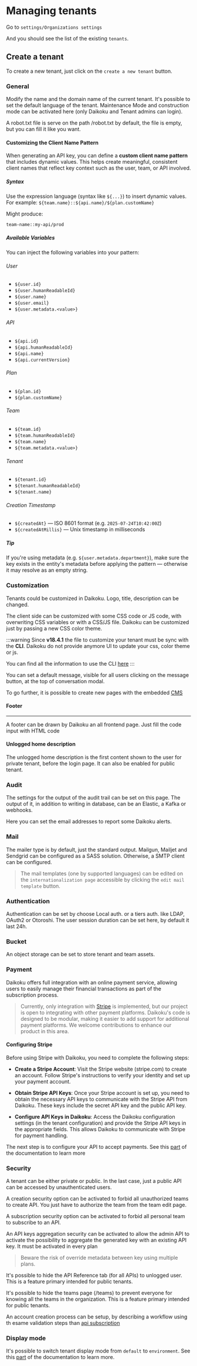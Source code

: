 # Managing tenants

Go to `settings/Organizations settings`

And you should see the list of the existing `tenants`.

## Create a tenant

To create a new tenant, just click on the `create a new tenant` button.

### General

Modify the name and the domain name of the current tenant.
It's possible to set the default language of the tenant.
Maintenance Mode and construction mode can be activated here (only Daikoku and Tenant admins can login).

A robot.txt file is serve on the path /robot.txt by default, the file is empty, but you can fill it like you want.

#### Customizing the Client Name Pattern

When generating an API key, you can define a **custom client name pattern** that includes dynamic values. This helps create meaningful, consistent client names that reflect key context such as the user, team, or API involved.

##### Syntax

Use the expression language (syntax like `${...}`) to insert dynamic values.  
For example:
```${team.name}::${api.name}/${plan.customName}```

Might produce:

```team-name::my-api/prod```


##### Available Variables

You can inject the following variables into your pattern:

###### User
- `${user.id}`
- `${user.humanReadableId}`
- `${user.name}`
- `${user.email}`
- `${user.metadata.<value>}`

###### API
- `${api.id}`
- `${api.humanReadableId}`
- `${api.name}`
- `${api.currentVersion}`

###### Plan
- `${plan.id}`
- `${plan.customName}`

###### Team
- `${team.id}`
- `${team.humanReadableId}`
- `${team.name}`
- `${team.metadata.<value>}`

###### Tenant
- `${tenant.id}`
- `${tenant.humanReadableId}`
- `${tenant.name}`

###### Creation Timestamp
- `${createdAt}` — ISO 8601 format (e.g. `2025-07-24T10:42:00Z`)
- `${createdAtMillis}` — Unix timestamp in milliseconds

##### Tip

If you're using metadata (e.g. `${user.metadata.department}`), make sure the key exists in the entity's metadata before applying the pattern — otherwise it may resolve as an empty string.

### Customization

Tenants could be customized in Daikoku.
Logo, title, description can be changed.

The client side can be customized with some CSS code or JS code, with overwriting CSS variables or with a CSS/JS file.
Daikoku can be customized just by passing a new CSS color theme.

:::warning
Since **v18.4.1** the file to customize your tenant must be sync with the **CLI**. Daikoku do not provide anymore UI to update your css, color theme or js. 

You can find all the information to use the CLI [here](../../04-cli/041-informations/index.mdx)
:::

You can set a default message, visible for all users clicking on the message button, at the top of conversation modal.

To go further, it is possible to create new pages with the embedded [CMS](../08-tenantusage/6-cms.md)

#### Footer
****
A footer can be drawn by Daikoku an all frontend page. Just fill the code input with HTML code

#### Unlogged home description
The unlogged home description is the first content shown to the user for private tenant, before the login page.
It can also be enabled for public tenant.

### Audit

The settings for the output of the audit trail can be set on this page.
The output of it, in addition to writing in database, can be an Elastic, a Kafka or webhooks.

Here you can set the email addresses to report some Daikoku alerts.

### Mail
The mailer type is by default, just the standard output.
Mailgun, Mailjet and Sendgrid can be configured as a SASS solution.
Otherwise, a SMTP client can be configured.

> The mail templates (one by supported languages) can be edited on the `internationalization page` accessible by clicking the `edit mail template` button.


### Authentication


Authentication can be set by choose Local auth. or a tiers auth. like LDAP, OAuth2 or Otoroshi.
The user session duration can be set here, by default it last 24h.

### Bucket
An object storage can be set to store tenant and team assets.

### Payment

Daikoku offers full integration with an online payment service, allowing users to easily manage their financial transactions as part of the subscription process.

> Currently, only integration with [Stripe](https://stripe.com) is implemented, but our project is open to integrating with other payment platforms. Daikoku's code is designed to be modular, making it easier to add support for additional payment platforms. We welcome contributions to enhance our product in this area.

#### Configuring Stripe

Before using Stripe with Daikoku, you need to complete the following steps:

* **Create a Stripe Account**: Visit the Stripe website (stripe.com) to create an account. Follow Stripe's instructions to verify your identity and set up your payment account.

* **Obtain Stripe API Keys**: Once your Stripe account is set up, you need to obtain the necessary API keys to communicate with the Stripe API from Daikoku. These keys include the secret API key and the public API key.

* **Configure API Keys in Daikoku**: Access the Daikoku configuration settings (in the tenant configuration) and provide the Stripe API keys in the appropriate fields. This allows Daikoku to communicate with Stripe for payment handling.

The next step is to configure your API to accept payments. See this [part](../09-producerusage/1-apis.md) of the documentation to learn more

### Security

A tenant can be either private or public. In the last case, just a public API can be accessed by unauthenticated users.

A creation security option can be activated to forbid all unauthorized teams to create API. You just have to authorize the team from the team edit page.

A subscription security option can be activated to forbid all personal team to subscribe to an API.

An API keys aggregation security can be activated to allow the admin API to activate the possibility to aggregate the generated key with an existing API key. It must be activated in every plan

> Beware the risk of override metadata between key using multiple plans. 

It's possible to hide the API Reference tab (for all APIs) to unlogged user. This is a feature primary intended for public tenants.

It's possible to hide the teams page (/teams) to prevent everyone for knowing all the teams in the organization. This is a feature primary intended for public tenants.

An account creation process can be setup, by describing a workflow using th esame validation steps than [api subscription](../09-producerusage/1-apis.md#plans)

### Display mode

It's possible to switch tenant display mode from `default` to `environment`.
See this [part](../08-tenantusage/5.5-display.md) of the documentation to learn more.

